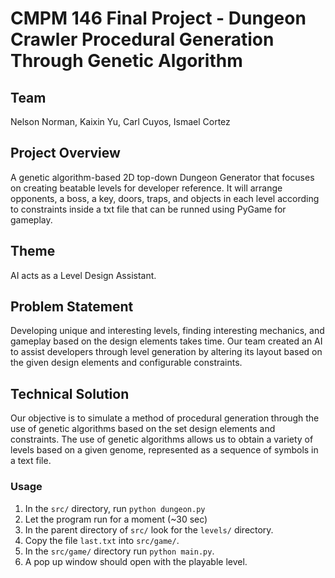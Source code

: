 # CMPM 146 Final Project - Dungeon Crawler Procedural Generation Through Genetic Algorithm
## Team
Nelson Norman, Kaixin Yu, Carl Cuyos, Ismael Cortez
## Project Overview  
A genetic algorithm-based 2D top-down Dungeon Generator that focuses on creating beatable levels for developer reference. It will arrange opponents, a boss, a key, doors, traps, and objects in each level according to constraints inside a txt file that can be runned using PyGame for gameplay.
## Theme  
AI acts as a Level Design Assistant.
## Problem Statement
Developing unique and interesting levels, finding interesting mechanics, and gameplay based on the design elements takes time. Our team created an AI to assist developers through level generation by altering its layout based on the given design elements and configurable constraints.
## Technical Solution
Our objective is to simulate a method of procedural generation through the use of genetic algorithms based on the set design elements and constraints. The use of genetic algorithms allows us to obtain a variety of levels based on a given genome, represented as a sequence of symbols in a text file.
### Usage
1. In the `src/` directory, run `python dungeon.py`
2. Let the program run for a moment (~30 sec)
3. In the parent directory of `src/` look for the `levels/` directory.
4. Copy the file `last.txt` into `src/game/`.
5. In the `src/game/` directory run `python main.py`.
6. A pop up window should open with the playable level.

